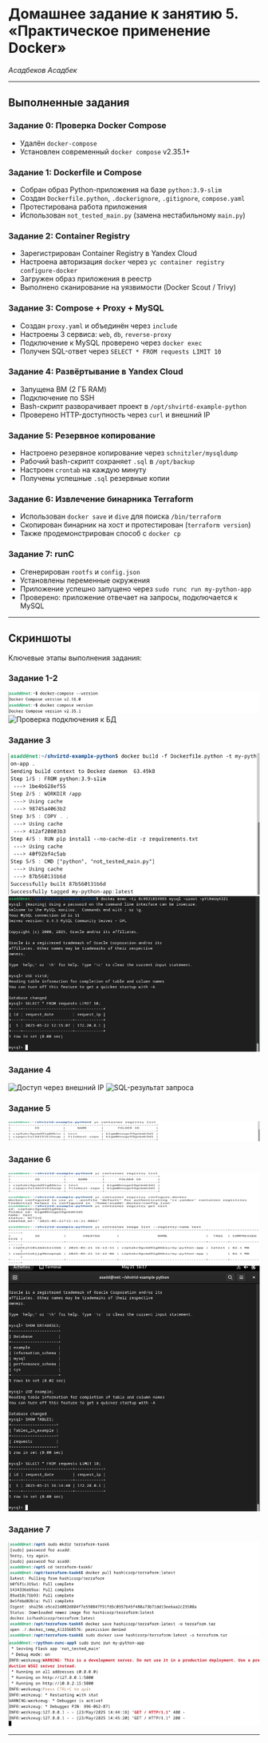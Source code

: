 # Домашнее задание к занятию 5. «Практическое применение Docker»
*Асадбеков Асадбек*

---

## Выполненные задания

### Задание 0: Проверка Docker Compose
- Удалён `docker-compose`
- Установлен современный `docker compose` v2.35.1+

### Задание 1: Dockerfile и Compose
- Собран образ Python-приложения на базе `python:3.9-slim`
- Создан `Dockerfile.python`, `.dockerignore`, `.gitignore`, `compose.yaml`
- Протестирована работа приложения
- Использован `not_tested_main.py` (замена нестабильному `main.py`)

### Задание 2: Container Registry
- Зарегистрирован Container Registry в Yandex Cloud
- Настроена авторизация `docker` через `yc container registry configure-docker`
- Загружен образ приложения в реестр
- Выполнено сканирование на уязвимости (Docker Scout / Trivy)

### Задание 3: Compose + Proxy + MySQL
- Создан `proxy.yaml` и объединён через `include`
- Настроены 3 сервиса: `web`, `db`, `reverse-proxy`
- Подключение к MySQL проверено через `docker exec`
- Получен SQL-ответ через `SELECT * FROM requests LIMIT 10`

### Задание 4: Развёртывание в Yandex Cloud
- Запущена ВМ (2 ГБ RAM)
- Подключение по SSH
- Bash-скрипт разворачивает проект в `/opt/shvirtd-example-python`
- Проверено HTTP-доступность через `curl` и внешний IP

### Задание 5: Резервное копирование
- Настроено резервное копирование через `schnitzler/mysqldump`
- Рабочий bash-скрипт сохраняет `.sql` в `/opt/backup`
- Настроен `crontab` на каждую минуту
- Получены успешные `.sql` резервные копии

### Задание 6: Извлечение бинарника Terraform
- Использован `docker save` и `dive` для поиска `/bin/terraform`
- Скопирован бинарник на хост и протестирован (`terraform version`)
- Также продемонстрирован способ с `docker cp`

### Задание 7: runC
- Сгенерирован `rootfs` и `config.json`
- Установлены переменные окружения
- Приложение успешно запущено через `sudo runc run my-python-app`
- Проверено: приложение отвечает на запросы, подключается к MySQL

---

## Скриншоты

Kлючевые этапы выполнения задания:

### Задание 1-2
![Docker Compose и запуск](https://github.com/asad-bekov/hw-21/raw/main/img/1.png)
![Проверка подключения к БД](https://github.com/asad-bekov/hw-21/raw/main/img/1.1.png)

### Задание 3
![Состояние контейнеров](https://github.com/asad-bekov/hw-21/raw/main/img/2.png)
![Ответ сервиса](https://github.com/asad-bekov/hw-21/raw/main/img/2.1.png)

### Задание 4
![Доступ через внешний IP](https://github.com/asad-bekov/hw-21/raw/main/img/3.png)
![SQL-результат запроса](https://github.com/asad-bekov/hw-21/raw/main/img/3.1.png)

### Задание 5
![Резервные копии в директории /opt/backup](https://github.com/asad-bekov/hw-21/raw/main/img/4.png)

### Задание 6
![Извлечение Terraform](https://github.com/asad-bekov/hw-21/raw/main/img/5.png)
![Проверка terraform version](https://github.com/asad-bekov/hw-21/raw/main/img/6.png)

### Задание 7
![Запуск runC-контейнера](https://github.com/asad-bekov/hw-21/raw/main/img/7.png)
![Ответ от Flask-приложения](https://github.com/asad-bekov/hw-21/raw/main/img/8.png)

---

